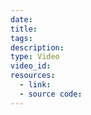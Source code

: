 ```yaml
---
date:
title:
tags:
description:
type: Video
video_id: 
resources:
  - link:
  - source code:
---
```

